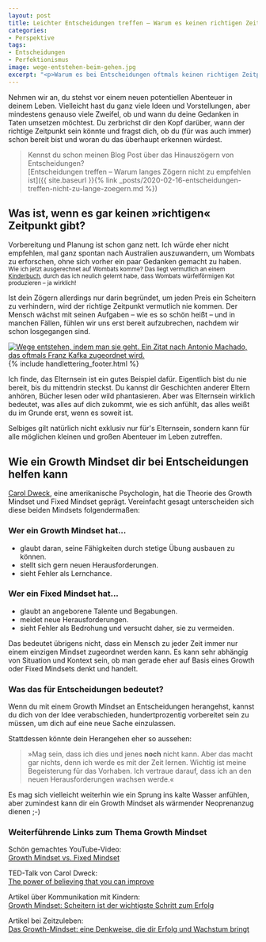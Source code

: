 ```yaml
---
layout: post
title: Leichter Entscheidungen treffen – Warum es keinen richtigen Zeitpunkt braucht
categories:
- Perspektive
tags:
- Entscheidungen
- Perfektionismus
image: wege-entstehen-beim-gehen.jpg
excerpt: "<p>Warum es bei Entscheidungen oftmals keinen richtigen Zeitpunkt gibt, was es mit dem Growth Mindset auf sich hat und wie dieses bei Entscheidungen helfen kann.</p>"
---
```


Nehmen wir an, du stehst vor einem neuen potentiellen Abenteuer in deinem Leben.
Vielleicht hast du ganz viele Ideen und Vorstellungen, aber mindestens genauso
viele Zweifel, ob und wann du deine Gedanken in Taten umsetzen möchtest. Du
zerbrichst dir den Kopf darüber, wann der richtige Zeitpunkt sein könnte und
fragst dich, ob du (für was auch immer) schon bereit bist und woran du das
überhaupt erkennen würdest.

> Kennst du schon meinen Blog Post über das Hinauszögern von Entscheidungen?<br/>
> [Entscheidungen treffen – Warum langes Zögern nicht zu empfehlen ist]({{ site.baseurl }}{% link _posts/2020-02-16-entscheidungen-treffen-nicht-zu-lange-zoegern.md %})

## Was ist, wenn es gar keinen »richtigen« Zeitpunkt gibt?

Vorbereitung und Planung ist schon ganz nett. Ich würde eher nicht empfehlen,
mal ganz spontan nach Australien auszuwandern, um Wombats zu erforschen, ohne
sich vorher ein paar Gedanken gemacht zu haben.<br/>
<small>Wie ich jetzt ausgerechnet auf Wombats komme? Das liegt vermutlich an
einem [Kinderbuch](https://twitter.com/FrauLyoner/status/1225489575235198976),
durch das ich neulich gelernt habe, dass Wombats würfelförmigen Kot produzieren
– ja wirklich!</small>

Ist dein Zögern allerdings nur darin begründet, um jeden Preis ein Scheitern zu
verhindern, wird der richtige Zeitpunkt vermutlich nie kommen. Der Mensch wächst
mit seinen Aufgaben – wie es so schön heißt – und in manchen Fällen, fühlen wir
uns erst bereit aufzubrechen, nachdem wir schon losgegangen sind.

[![Wege entstehen, indem man sie geht. Ein Zitat nach Antonio Machado, das oftmals Franz Kafka zugeordnet wird.]({{site.baseurl}}/assets/img/posts/wege-entstehen-beim-gehen.jpg)]({{site.baseurl}}/assets/img/posts/wege-entstehen-beim-gehen.jpg)<br/>
{% include handlettering_footer.html %}

Ich finde, das Elternsein ist ein gutes Beispiel dafür. Eigentlich bist du nie
bereit, bis du mittendrin steckst. Du kannst dir Geschichten anderer Eltern
anhören, Bücher lesen oder wild phantasieren. Aber was Elternsein wirklich
bedeutet, was alles auf dich zukommt, wie es sich anfühlt, das alles weißt du im
Grunde erst, wenn es soweit ist.

Selbiges gilt natürlich nicht exklusiv nur für's Elternsein, sondern kann für
alle möglichen kleinen und großen Abenteuer im Leben zutreffen.

## Wie ein Growth Mindset dir bei Entscheidungen helfen kann

[Carol Dweck](https://en.wikipedia.org/wiki/Carol_Dweck), eine amerikanische
Psychologin, hat die Theorie des Growth Mindset und Fixed Mindset geprägt.
Vereinfacht gesagt unterscheiden sich diese beiden Mindsets folgendermaßen:

### Wer ein Growth Mindset hat...
* glaubt daran, seine Fähigkeiten durch stetige Übung ausbauen zu können.
* stellt sich gern neuen Herausforderungen.
* sieht Fehler als Lernchance.

### Wer ein Fixed Mindset hat...
* glaubt an angeborene Talente und Begabungen.
* meidet neue Herausforderungen.
* sieht Fehler als Bedrohung und versucht daher, sie zu vermeiden.

Das bedeutet übrigens nicht, dass ein Mensch zu jeder Zeit immer nur einem
einzigen Mindset zugeordnet werden kann. Es kann sehr abhängig von Situation und
Kontext sein, ob man gerade eher auf Basis eines Growth oder Fixed Mindsets
denkt und handelt.

### Was das für Entscheidungen bedeutet?

Wenn du mit einem Growth Mindset an Entscheidungen herangehst, kannst du dich
von der Idee verabschieden, hundertprozentig vorbereitet sein zu müssen, um dich
auf eine neue Sache einzulassen.

Stattdessen könnte dein Herangehen eher so aussehen:
> »Mag sein, dass ich dies und jenes **noch** nicht kann. Aber das macht gar
> nichts, denn ich werde es mit der Zeit lernen. Wichtig ist meine Begeisterung
> für das Vorhaben. Ich vertraue darauf, dass ich an den neuen Herausforderungen
> wachsen werde.«

Es mag sich vielleicht weiterhin wie ein Sprung ins kalte Wasser anfühlen, aber
zumindest kann dir ein Growth Mindset als wärmender Neoprenanzug dienen ;-)

### Weiterführende Links zum Thema Growth Mindset

Schön gemachtes YouTube-Video:<br/>
[Growth Mindset vs. Fixed Mindset](https://www.youtube.com/watch?v=I79fZFvz9JA)

TED-Talk von Carol Dweck:<br/>
[The power of believing that you can improve](https://www.ted.com/talks/carol_dweck_the_power_of_believing_that_you_can_improve)

Artikel über Kommunikation mit Kindern:<br/>
[Growth Mindset: Scheitern ist der wichtigste Schritt zum Erfolg](https://bildungsthemen.phorms.de/de/top-themen/growth-mindset/growth-mindset-scheitern-ist-der-wichtigste-schritt-zum-erfolg)

Artikel bei Zeitzuleben:<br/>
[Das Growth-Mindset: eine Denkweise, die dir Erfolg und Wachstum bringt](https://zeitzuleben.de/growth-mindset/)
